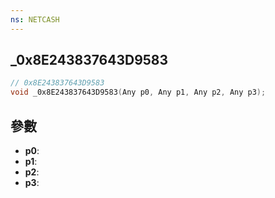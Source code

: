 ```yaml
---
ns: NETCASH
---
```

## _0x8E243837643D9583

```c
// 0x8E243837643D9583
void _0x8E243837643D9583(Any p0, Any p1, Any p2, Any p3);
```


## 參數
* **p0**: 
* **p1**: 
* **p2**: 
* **p3**: 

